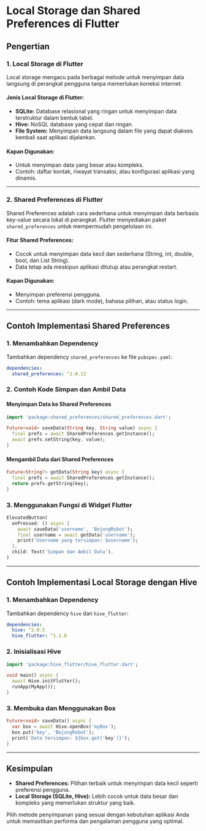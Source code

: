 # Local Storage dan Shared Preferences di Flutter

## **Pengertian**

### **1. Local Storage di Flutter**

Local storage mengacu pada berbagai metode untuk menyimpan data langsung di perangkat pengguna tanpa memerlukan koneksi internet.

#### **Jenis Local Storage di Flutter:**

- **SQLite:** Database relasional yang ringan untuk menyimpan data terstruktur dalam bentuk tabel.
- **Hive:** NoSQL database yang cepat dan ringan.
- **File System:** Menyimpan data langsung dalam file yang dapat diakses kembali saat aplikasi dijalankan.

#### **Kapan Digunakan:**

- Untuk menyimpan data yang besar atau kompleks.
- Contoh: daftar kontak, riwayat transaksi, atau konfigurasi aplikasi yang dinamis.

---

### **2. Shared Preferences di Flutter**

Shared Preferences adalah cara sederhana untuk menyimpan data berbasis key-value secara lokal di perangkat. Flutter menyediakan paket `shared_preferences` untuk mempermudah pengelolaan ini.

#### **Fitur Shared Preferences:**

- Cocok untuk menyimpan data kecil dan sederhana (String, int, double, bool, dan List String).
- Data tetap ada meskipun aplikasi ditutup atau perangkat restart.

#### **Kapan Digunakan:**

- Menyimpan preferensi pengguna.
- Contoh: tema aplikasi (dark mode), bahasa pilihan, atau status login.

---

## **Contoh Implementasi Shared Preferences**

### **1. Menambahkan Dependency**

Tambahkan dependency `shared_preferences` ke file `pubspec.yaml`:

```yaml
dependencies:
  shared_preferences: ^2.0.13
```

### **2. Contoh Kode Simpan dan Ambil Data**

#### **Menyimpan Data ke Shared Preferences**

```dart
import 'package:shared_preferences/shared_preferences.dart';

Future<void> saveData(String key, String value) async {
  final prefs = await SharedPreferences.getInstance();
  await prefs.setString(key, value);
}
```

#### **Mengambil Data dari Shared Preferences**

```dart
Future<String?> getData(String key) async {
  final prefs = await SharedPreferences.getInstance();
  return prefs.getString(key);
}
```

### **3. Menggunakan Fungsi di Widget Flutter**

```dart
ElevatedButton(
  onPressed: () async {
    await saveData('username', 'BojongRobot');
    final username = await getData('username');
    print('Username yang tersimpan: $username');
  },
  child: Text('Simpan dan Ambil Data'),
)
```

---

## **Contoh Implementasi Local Storage dengan Hive**

### **1. Menambahkan Dependency**

Tambahkan dependency `hive` dan `hive_flutter`:

```yaml
dependencies:
  hive: ^2.0.5
  hive_flutter: ^1.1.0
```

### **2. Inisialisasi Hive**

```dart
import 'package:hive_flutter/hive_flutter.dart';

void main() async {
  await Hive.initFlutter();
  runApp(MyApp());
}
```

### **3. Membuka dan Menggunakan Box**

```dart
Future<void> saveData() async {
  var box = await Hive.openBox('myBox');
  box.put('key', 'BojongRobot');
  print('Data tersimpan: ${box.get('key')}');
}
```

---

## **Kesimpulan**

- **Shared Preferences:** Pilihan terbaik untuk menyimpan data kecil seperti preferensi pengguna.
- **Local Storage (SQLite, Hive):** Lebih cocok untuk data besar dan kompleks yang memerlukan struktur yang baik.

Pilih metode penyimpanan yang sesuai dengan kebutuhan aplikasi Anda untuk memastikan performa dan pengalaman pengguna yang optimal.

